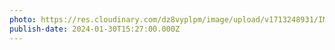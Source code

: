 ```yaml
---
photo: https://res.cloudinary.com/dz8vyplpm/image/upload/v1713248931/IMG_8600_boe29k.jpg
publish-date: 2024-01-30T15:27:00.000Z
---
```

